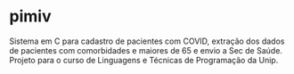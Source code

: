 # pimiv
Sistema em C para cadastro de pacientes com COVID, extração dos dados de pacientes com comorbidades e maiores de 65 e envio a Sec de Saúde. Projeto para o curso de Linguagens e Técnicas de Programação da Unip.
